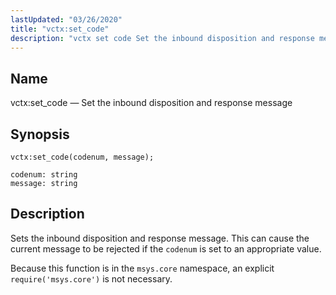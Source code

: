 ```yaml
---
lastUpdated: "03/26/2020"
title: "vctx:set_code"
description: "vctx set code Set the inbound disposition and response message vctx set code codenum message Sets the inbound disposition and response message This can cause the current message to be rejected if the codenum is set to an appropriate value Because this function is in the msys core namespace an..."
---
```


<a name="lua.ref.vctx_set_code"></a> 
## Name

vctx:set_code — Set the inbound disposition and response message

<a name="idp19278816"></a> 
## Synopsis

`vctx:set_code(codenum, message);`

```
codenum: string
message: string
```
<a name="idp19281808"></a> 
## Description

Sets the inbound disposition and response message. This can cause the current message to be rejected if the `codenum` is set to an appropriate value.

Because this function is in the `msys.core` namespace, an explicit `require('msys.core')` is not necessary.